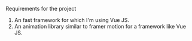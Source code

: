 Requirements for the project

1. An fast framework for which I'm using Vue JS.
2. An animation library similar to framer motion for a framework like Vue JS.
